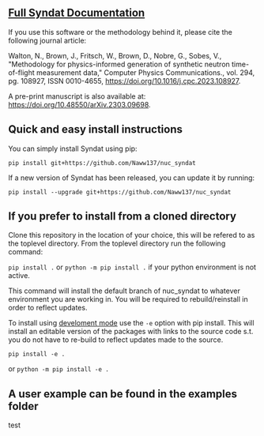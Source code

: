 ## [Full Syndat Documentation](https://naww137.github.io/Syndat/build/html/index.html)


If you use this software or the methodology behind it, please cite the following journal article:

Walton, N., Brown, J., Fritsch, W., Brown, D., Nobre, G., Sobes, V., "Methodology for physics-informed generation of synthetic neutron time-of-flight measurement data," Computer Physics Communications., vol. 294, pg. 108927, ISSN 0010-4655, https://doi.org/10.1016/j.cpc.2023.108927.

A pre-print manuscript is also available at:
https://doi.org/10.48550/arXiv.2303.09698.


## Quick and easy install instructions

You can simply install Syndat using pip:
```
pip install git+https://github.com/Naww137/nuc_syndat
```
If a new version of Syndat has been released, you can update it by running:
```
pip install --upgrade git+https://github.com/Naww137/nuc_syndat
```

## If you prefer to install from a cloned directory

Clone this repository in the location of your choice, this will be refered to as the toplevel directory. From the toplevel directory run the following command:

`pip install .`
or
`python -m pip install .`
if your python environment is not active.

This command will install the default branch of nuc_syndat to whatever environment you are working in. You will be required to rebuild/reinstall in order to reflect updates. 

To install using [develoment mode](https://setuptools.pypa.io/en/latest/userguide/development_mode.html) use the `-e` option with pip install. This will install an editable version of the packages with links to the source code s.t. you do not have to re-build to reflect updates made to the source.
```
pip install -e .
```
or 
`python -m pip install -e .`

## A user example can be found in the examples folder

test
